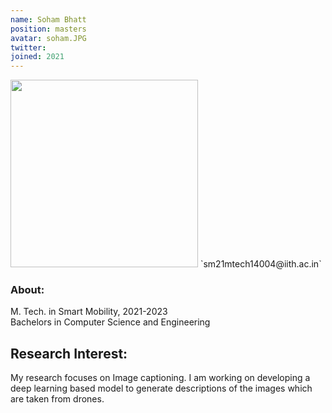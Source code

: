 ```yaml
---
name: Soham Bhatt
position: masters
avatar: soham.JPG
twitter: 
joined: 2021
---
```


<img width="300" src="{{site.baseurl}}/images/people/{{page.avatar}}" data-action="zoom">
 <i class="fa fa-envelope-o"></i> `sm21mtech14004@iith.ac.in`<br>

<!--## About Me
I'm a master's student in Data Science, doing my independent study and thesis with Dr. Kording. I also work full-time as a programmer for Dr. Michael Kahana and Penn's Computational Memory Lab. 

## My interests-->
### About:
M. Tech. in Smart Mobility, 2021-2023
<br>
Bachelors in Computer Science and Engineering

## Research Interest:
<p style="text-align:justify">

My research focuses on Image captioning. I am working on developing a deep learning based model to generate descriptions of the images which are taken from drones.
</p>